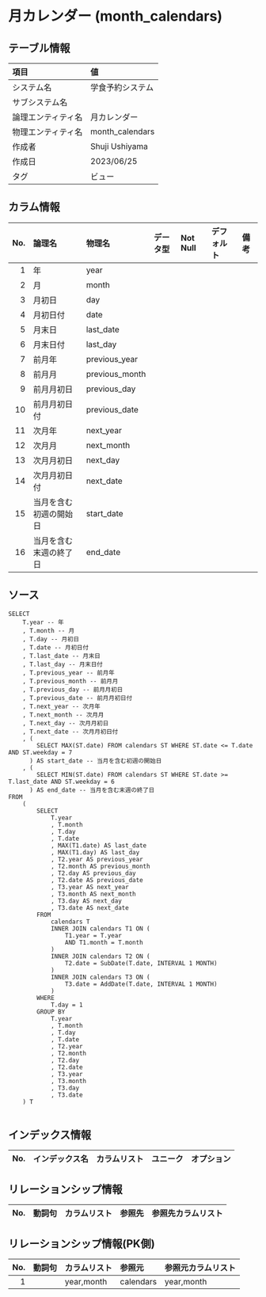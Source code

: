 # 月カレンダー (month_calendars)

## テーブル情報

| 項目                           | 値                                                                                                   |
|:-------------------------------|:-----------------------------------------------------------------------------------------------------|
| システム名                     | 学食予約システム                                                                                     |
| サブシステム名                 |                                                                                                      |
| 論理エンティティ名             | 月カレンダー                                                                                         |
| 物理エンティティ名             | month_calendars                                                                                      |
| 作成者                         | Shuji Ushiyama                                                                                       |
| 作成日                         | 2023/06/25                                                                                           |
| タグ                           | ビュー                                                                                               |



## カラム情報

| No. | 論理名                         | 物理名                         | データ型                       | Not Null | デフォルト           | 備考                           |
|----:|:-------------------------------|:-------------------------------|:-------------------------------|:---------|:---------------------|:-------------------------------|
|   1 | 年                             | year                           |                                |          |                      |                                |
|   2 | 月                             | month                          |                                |          |                      |                                |
|   3 | 月初日                         | day                            |                                |          |                      |                                |
|   4 | 月初日付                       | date                           |                                |          |                      |                                |
|   5 | 月末日                         | last_date                      |                                |          |                      |                                |
|   6 | 月末日付                       | last_day                       |                                |          |                      |                                |
|   7 | 前月年                         | previous_year                  |                                |          |                      |                                |
|   8 | 前月月                         | previous_month                 |                                |          |                      |                                |
|   9 | 前月月初日                     | previous_day                   |                                |          |                      |                                |
|  10 | 前月月初日付                   | previous_date                  |                                |          |                      |                                |
|  11 | 次月年                         | next_year                      |                                |          |                      |                                |
|  12 | 次月月                         | next_month                     |                                |          |                      |                                |
|  13 | 次月月初日                     | next_day                       |                                |          |                      |                                |
|  14 | 次月月初日付                   | next_date                      |                                |          |                      |                                |
|  15 | 当月を含む初週の開始日         | start_date                     |                                |          |                      |                                |
|  16 | 当月を含む末週の終了日         | end_date                       |                                |          |                      |                                |



## ソース
```
SELECT
    T.year -- 年
    , T.month -- 月
    , T.day -- 月初日
    , T.date -- 月初日付
    , T.last_date -- 月末日
    , T.last_day -- 月末日付
    , T.previous_year -- 前月年
    , T.previous_month -- 前月月
    , T.previous_day -- 前月月初日
    , T.previous_date -- 前月月初日付
    , T.next_year -- 次月年
    , T.next_month -- 次月月
    , T.next_day -- 次月月初日
    , T.next_date -- 次月月初日付
    , (
        SELECT MAX(ST.date) FROM calendars ST WHERE ST.date <= T.date AND ST.weekday = 7
      ) AS start_date -- 当月を含む初週の開始日
    , (
        SELECT MIN(ST.date) FROM calendars ST WHERE ST.date >= T.last_date AND ST.weekday = 6
      ) AS end_date -- 当月を含む末週の終了日
FROM
    (
        SELECT
            T.year
            , T.month
            , T.day
            , T.date
            , MAX(T1.date) AS last_date
            , MAX(T1.day) AS last_day
            , T2.year AS previous_year
            , T2.month AS previous_month
            , T2.day AS previous_day
            , T2.date AS previous_date
            , T3.year AS next_year
            , T3.month AS next_month
            , T3.day AS next_day
            , T3.date AS next_date
        FROM
            calendars T 
            INNER JOIN calendars T1 ON (
                T1.year = T.year 
                AND T1.month = T.month 
            )
            INNER JOIN calendars T2 ON (
                T2.date = SubDate(T.date, INTERVAL 1 MONTH) 
            )
            INNER JOIN calendars T3 ON (
                T3.date = AddDate(T.date, INTERVAL 1 MONTH) 
            )
        WHERE
            T.day = 1 
        GROUP BY
            T.year
            , T.month
            , T.day
            , T.date
            , T2.year
            , T2.month
            , T2.day
            , T2.date
            , T3.year
            , T3.month
            , T3.day
            , T3.date 
    ) T


```



## インデックス情報

| No. | インデックス名                 | カラムリスト                             | ユニーク   | オプション                     | 
|----:|:-------------------------------|:-----------------------------------------|:-----------|:-------------------------------|



## リレーションシップ情報

| No. | 動詞句                         | カラムリスト                             | 参照先                         | 参照先カラムリスト                       |
|----:|:-------------------------------|:-----------------------------------------|:-------------------------------|:-----------------------------------------|



## リレーションシップ情報(PK側)

| No. | 動詞句                         | カラムリスト                             | 参照元                         | 参照元カラムリスト                       |
|----:|:-------------------------------|:-----------------------------------------|:-------------------------------|:-----------------------------------------|
|   1 |                                | year,month                               | calendars                      | year,month                               |


